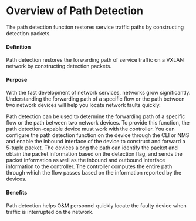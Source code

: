 Overview of Path Detection
==========================

The path detection function restores service traffic paths by constructing detection packets.

#### Definition

Path detection restores the forwarding path of service traffic on a VXLAN network by constructing detection packets.


#### Purpose

With the fast development of network services, networks grow significantly. Understanding the forwarding path of a specific flow or the path between two network devices will help you locate network faults quickly.

Path detection can be used to determine the forwarding path of a specific flow or the path between two network devices. To provide this function, the path detection-capable device must work with the controller. You can configure the path detection function on the device through the CLI or NMS and enable the inbound interface of the device to construct and forward a 5-tuple packet. The devices along the path can identify the packet and obtain the packet information based on the detection flag, and sends the packet information as well as the inbound and outbound interface information to the controller. The controller computes the entire path through which the flow passes based on the information reported by the devices.


#### Benefits

Path detection helps O&M personnel quickly locate the faulty device when traffic is interrupted on the network.